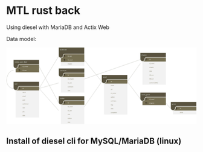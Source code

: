 # MTL rust back

Using diesel with MariaDB and Actix Web

Data model:

![schema](./doc/db_schema.jpg)

## Install of diesel cli for MySQL/MariaDB (linux)

